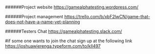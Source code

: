 ######Project website
https://gamealphatesting.wordpress.com/

######Project management
https://trello.com/b/xbF2lwCN/game-that-does-not-have-a-name-yet-planning

######Testers Chat
https://gamealphatesting.slack.com/

#if some one wants to join the chat sign up at the following link
https://joshuawierenga.typeform.com/to/kIl497

